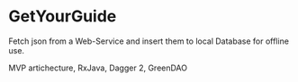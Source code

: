 # GetYourGuide
Fetch json from a Web-Service and insert them to local Database for offline use.

MVP artichecture, RxJava, Dagger 2, GreenDAO
